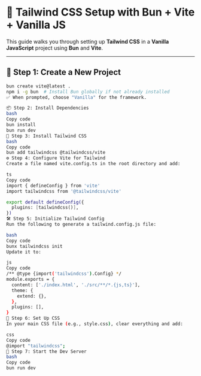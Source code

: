# 🎨 Tailwind CSS Setup with Bun + Vite + Vanilla JS

This guide walks you through setting up **Tailwind CSS** in a **Vanilla JavaScript** project using **Bun** and **Vite**.

---

## 🧱 Step 1: Create a New Project

```bash
bun create vite@latest .
npm i -g bun  # Install Bun globally if not already installed
✅ When prompted, choose "Vanilla" for the framework.

📦 Step 2: Install Dependencies
bash
Copy code
bun install
bun run dev
🎨 Step 3: Install Tailwind CSS
bash
Copy code
bun add tailwindcss @tailwindcss/vite
⚙️ Step 4: Configure Vite for Tailwind
Create a file named vite.config.ts in the root directory and add:

ts
Copy code
import { defineConfig } from 'vite'
import tailwindcss from '@tailwindcss/vite'

export default defineConfig({
  plugins: [tailwindcss()],
})
🛠️ Step 5: Initialize Tailwind Config
Run the following to generate a tailwind.config.js file:

bash
Copy code
bunx tailwindcss init
Update it to:

js
Copy code
/** @type {import('tailwindcss').Config} */
module.exports = {
  content: ['./index.html', './src/**/*.{js,ts}'],
  theme: {
    extend: {},
  },
  plugins: [],
}
💅 Step 6: Set Up CSS
In your main CSS file (e.g., style.css), clear everything and add:

css
Copy code
@import "tailwindcss";
🚀 Step 7: Start the Dev Server
bash
Copy code
bun run dev
